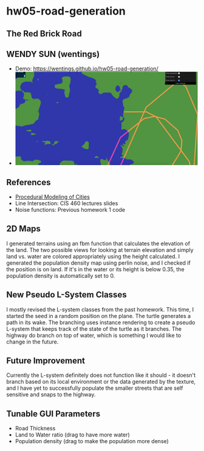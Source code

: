 # hw05-road-generation

## The Red Brick Road

## WENDY SUN (wentings) 
- Demo: https://wentings.github.io/hw05-road-generation/
- ![](road.png)

## References
- [Procedural Modeling of Cities](proceduralCityGeneration.pdf)
- Line Intersection: CIS 460 lectures slides
- Noise functions: Previous homework 1 code

## 2D Maps
I generated terrains using an fbm function that calculates the elevation of the land. The two possible views for looking at terrain elevation and simply land vs. water 
are colored appropriately using the height calculated. I generated the population density map using perlin noise, and I checked if the position is on land. If it's in the water or its height is 
below 0.35, the population density is automatically set to 0.
  
## New Pseudo L-System Classes
I mostly revised the L-system classes from the past homework. This time, I started the seed in a random position on the plane. The 
turtle generates a path in its wake. The branching uses instance rendering to create a pseudo L-system that keeps track of the state of
the turtle as it branches. The highway do branch on top of water, which is something I would like to change in the future. 

## Future Improvement
Currently the L-system definitely does not function like it should - it doesn't branch based on its local environment or the data
generated by the texture, and I have yet to successfully populate the smaller streets that are self sensitive and snaps to the highway.

## Tunable GUI Parameters
- Road Thickness
- Land to Water ratio (drag to have more water)
- Population density (drag to make the population more dense)




